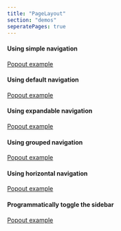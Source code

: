 ```yaml
---
title: "PageLayout"
section: "demos"
seperatePages: true
---
```

#### Using simple navigation
<a href="/demos/PageLayoutSimpleNav/" target="_blank">Popout example</a>

#### Using default navigation
<a href="/demos/PageLayoutDefaultNav/" target="_blank">Popout example</a>

#### Using expandable navigation
<a href="/demos/PageLayoutExpandableNav/" target="_blank">Popout example</a>

#### Using grouped navigation
<a href="/demos/PageLayoutGroupsNav/" target="_blank">Popout example</a>

#### Using horizontal navigation
<a href="/demos/PageLayoutHorizontalNav/" target="_blank">Popout example</a>

#### Programmatically toggle the sidebar
<a href="/demos/PageLayoutManualNav/" target="_blank">Popout example</a>
